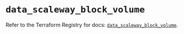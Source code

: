 # `data_scaleway_block_volume`

Refer to the Terraform Registry for docs: [`data_scaleway_block_volume`](https://registry.terraform.io/providers/scaleway/scaleway/2.49.0/docs/data-sources/block_volume).

